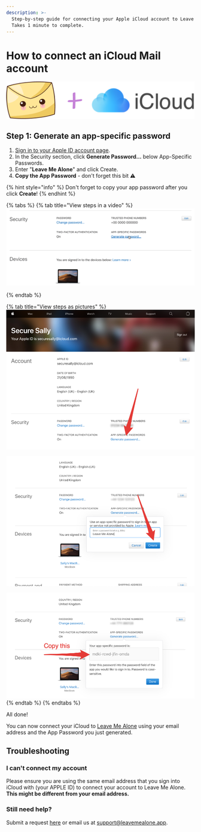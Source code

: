 ```yaml
---
description: >-
  Step-by-step guide for connecting your Apple iCloud account to Leave Me Alone.
  Takes 1 minute to complete.
---
```


# How to connect an iCloud Mail account

![](../.gitbook/assets/image.png)

## Step 1: Generate an app-specific password

1. [Sign in to your Apple ID account page](https://appleid.apple.com/account/home).
2. In the Security section, click **Generate Password...** below App-Specific Passwords.
3. Enter "**Leave Me Alone**" and click Create.
4. **Copy the App Password** - don't forget this bit ️⚠️

{% hint style="info" %}
Don't forget to copy your app password after you click **Create**!
{% endhint %}

{% tabs %}
{% tab title="View steps in a video" %}
![](../.gitbook/assets/1-generate-app-password.gif)


{% endtab %}

{% tab title="View steps as pictures" %}
![Click Generate password...](<../.gitbook/assets/step1 (1).png>)

![Enter "Leave Me Alone" and click Create](<../.gitbook/assets/step2 (2).png>)

![Copy the app password](<../.gitbook/assets/step3 (1).png>)
{% endtab %}
{% endtabs %}

All done!

You can now connect your iCloud to [Leave Me Alone](https://leavemealone.app/) using your email address and the App Password you just generated.

## Troubleshooting

### I can't connect my account

Please ensure you are using the same email address that you sign into iCloud with (your APPLE ID) to connect your account to Leave Me Alone. **This might be different from your email address.**

### Still need help?

Submit a request [here](https://leavemealone.app/feedback) or email us at [support@leavemealone.app](mailto:support@leavemealone.app).
